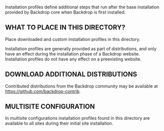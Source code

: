 Installation profiles define additional steps that run after the base
installation provided by Backdrop core when Backdrop is first installed.

WHAT TO PLACE IN THIS DIRECTORY?
--------------------------------

Place downloaded and custom installation profiles in this directory.

Installation profiles are generally provided as part of distributions, and only
have an effect during the installation phase of a Backdrop website. Installation
profiles do not have any effect on a preexisting website.

DOWNLOAD ADDITIONAL DISTRIBUTIONS
---------------------------------

Contributed distributions from the Backdrop community may be available at
https://github.com/backdrop-contrib.

MULTISITE CONFIGURATION
-----------------------

In multisite configurations installation profiles found in this directory are
available to all sites during their initial site installation.
